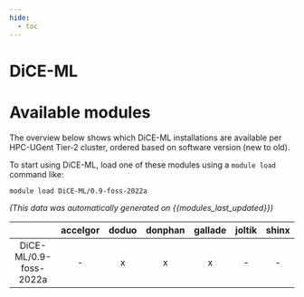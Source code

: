 ```yaml
---
hide:
  - toc
---
```


DiCE-ML
=======

# Available modules


The overview below shows which DiCE-ML installations are available per HPC-UGent Tier-2 cluster, ordered based on software version (new to old).

To start using DiCE-ML, load one of these modules using a `module load` command like:

```shell
module load DiCE-ML/0.9-foss-2022a
```

*(This data was automatically generated on {{modules_last_updated}})*  

| |accelgor|doduo|donphan|gallade|joltik|shinx|
| :---: | :---: | :---: | :---: | :---: | :---: | :---: |
|DiCE-ML/0.9-foss-2022a|-|x|x|x|-|-|
